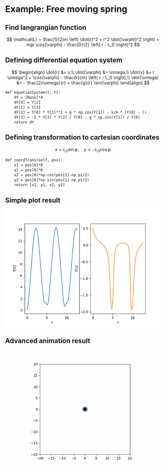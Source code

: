 # Example: Free moving spring
## Find langrangian function
$$
\mathcal{L} = \frac{1}{2}m \left( \dot{r}^2 + r^2 \dot{\varphi}^2 \right) + mgr \cos{\varphi} - \frac{D}{2} \left( r - L_0 \right)^2
$$
## Defining differential equation system
$$
\begin{align}
\dot{r} &= v,\\
\dot{\varphi} &= \omega,\\
\dot{v} &= r \omega^2 + \cos{\varphi} - \frac{k}{m} \left( r - L_0 \right),\\
\dot{\omega} &= - \frac{2v\omega}{r} + \frac{g}{r} \sin{\varphi}
\end{align}
$$
```
def equationSystem(t, Y):
    dY = [None]*4
    dY[0] = Y[2]
    dY[1] = Y[3]
    dY[2] = Y[0] * Y[3]**2 + g * np.cos(Y[1]) - k/m * (Y[0] - l)
    dY[3] = -2 * Y[3] * Y[2] / Y[0] - g * np.sin(Y[1]) / Y[0]
    return dY
```
## Defining transformation to cartesian coordinates
$$
\begin{equation}
x = L_0\sin{\varphi}, \quad y = -L_0\cos{\varphi}
\end{equation}
$$
```
def coordTrans(self, pos):
    x1 = pos[0]*0
    y1 = pos[0]*0
    x2 = pos[0]*np.cos(pos[1]-np.pi/2)
    y2 = pos[0]*np.sin(pos[1]-np.pi/2)
    return [x1, y1, x2, y2]
```
## Simple plot result
![](../img/FreiSchwingendefederPlot.png)
## Advanced animation result
![](../img/FreiSchwingendefederAnim.gif)